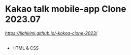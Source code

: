# Kakao talk mobile-app Clone 2023.07
###### https://liahkimi.github.io/-kokoa-clone-2023/
- HTML & CSS 
